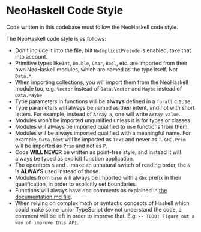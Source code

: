 # NeoHaskell Code Style

Code written in this codebase must follow the NeoHaskell code style.

The NeoHaskell code style is as follows:

- Don't include it into the file, but `NoImplicitPrelude` is enabled, take that into account.
- Primitive types like`Int`, `Double`, `Char`, `Bool`, etc. are imported from their own NeoHaskell modules, which are named as the type itself. Not `Data.*`.
- When importing collections, you will import them from the NeoHaskell module too, e.g. `Vector` instead of `Data.Vector` and `Maybe` instead of `Data.Maybe`.
- Type parameters in functions will be **always** defined in a `forall` clause.
- Type parameters will always be named as their intent, and not with short letters. For example, instead of `Array a`, one will write `Array value`.
- Modules won't be imported unqualified unless it is for types or classes.
- Modules will always be imported qualified to use functions from them.
- Modules will be always imported qualified with a meaningful name. For example, `Data.Text` will be imported as `Text` and never as `T`. `GHC.Prim` will be imported as `Prim` and not as `P`.
- Code **WILL NEVER** be written as point-free style, and instead it will always be typed as explicit function application.
- The operators `$` and `.` make an unnatural switch of reading order, the `&` is **ALWAYS** used instead of those.
- Modules from `base` will always be imported with a `Ghc` prefix in their qualification, in order to explicitly set boundaries.
- Functions will always have doc comments as explained in [the documentation.md file](./documentation.md).
- When relying on complex math or syntactic concepts of Haskell which could make some junior TypeScript dev not understand the code, a comment will be left in order to improve that. E.g. `-- TODO: Figure out a way of improve this API`.
